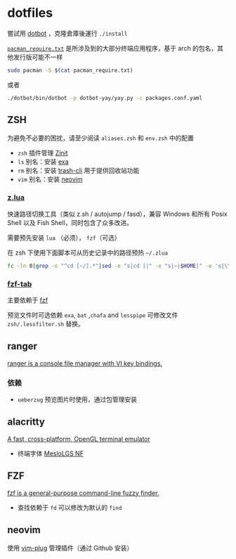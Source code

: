 # dotfiles

嘗試用 [dotbot](https://github.com/anishathalye/dotbot) ，克隆倉庫後運行 `./install`

[`pacman_require.txt`](./pacman_require.txt) 是所涉及到的大部分终端应用程序，基于 arch 的包名，其他发行版可能不一样

```bash
sudo pacman -S $(cat pacman_require.txt)
```

或者

```bash
./dotbot/bin/dotbot -p dotbot-yay/yay.py -c packages.conf.yaml
```

## ZSH

为避免不必要的困扰，请至少阅读 `aliases.zsh` 和 `env.zsh` 中的配置

- `zsh` 插件管理 [Zinit](https://github.com/zdharma/zinit)
- `ls` 别名：安装 [exa](https://github.com/ogham/exa)
- `rm` 别名：安装 [trash-cli](https://github.com/andreafrancia/trash-cli) 用于提供回收站功能
- `vim` 别名：安装 [neovim](https://github.com/neovim/neovim)

### [z.lua](https://github.com/skywind3000/z.lua)

快速路径切换工具（类似 z.sh / autojump / fasd），兼容 Windows 和所有 Posix Shell 以及 Fish Shell，同时包含了众多改进。

需要预先安装 `lua` （必须）， `fzf`（可选）

在 zsh 下使用下面脚本可从历史记录中的路径预热 `~/.zlua`

```bash
fc -ln 0|grep -o "^cd [~/].*"|sed -e "s|cd ||" -e "s|~|$HOME|" -e 's|\\ | |' -e "s|/$||"|sort|uniq|while read -r d; do test -d "$d" && echo "$d|1|0"; done >> ~/.zlua
```

### [fzf-tab](https://github.com/Aloxaf/fzf-tab)

主要依赖于 [fzf](##FZF)

预览文件时可选依赖 `exa`, `bat` ,`chafa` and `lesspipe` 可修改文件 `zsh/.lessfilter.sh` 替换。

## ranger

[ranger is a console file manager with VI key bindings.](https://github.com/ranger/ranger)

### 依赖

- `ueberzug` 预览图片时使用，通过包管理安装

## alacritty

[A fast, cross-platform, OpenGL terminal emulator](https://github.com/alacritty/alacritty)

- 终端字体 [MesloLGS NF](https://github.com/romkatv/powerlevel10k#meslo-nerd-font-patched-for-powerlevel10k)

## FZF

[fzf is a general-purpose command-line fuzzy finder.](https://github.com/junegunn/fzf)

- 查找依赖于 `fd` 可以修改为默认的 `find`

## neovim

使用 [vim-plug](https://github.com/junegunn/vim-plug) 管理插件（通过 Github 安装）
